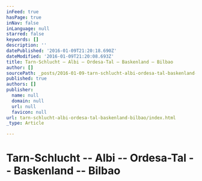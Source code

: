 ```yaml
---
inFeed: true
hasPage: true
inNav: false
inLanguage: null
starred: false
keywords: []
description: ''
datePublished: '2016-01-09T21:20:18.690Z'
dateModified: '2016-01-09T21:20:08.693Z'
title: Tarn-Schlucht – Albi – Ordesa-Tal – Baskenland – Bilbao
author: []
sourcePath: _posts/2016-01-09-tarn-schlucht-albi-ordesa-tal-baskenland-bilbao.md
published: true
authors: []
publisher:
  name: null
  domain: null
  url: null
  favicon: null
url: tarn-schlucht-albi-ordesa-tal-baskenland-bilbao/index.html
_type: Article

---
```

### 

# Tarn-Schlucht -- Albi -- Ordesa-Tal -- Baskenland -- Bilbao
